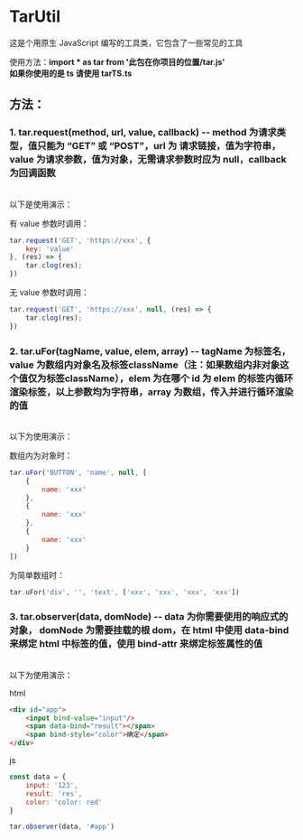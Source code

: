 # TarUtil

这是个用原生 JavaScript 编写的工具类，它包含了一些常见的工具

使用方法：**import * as tar from '此包在你项目的位置/tar.js'** \
**如果你使用的是 ts 请使用 tarTS.ts**

## 方法：
### 1. **tar.request(method, url, value, callback)** -- method 为请求类型，值只能为 “GET” 或 “POST”，url 为 请求链接，值为字符串，value 为请求参数，值为对象，无需请求参数时应为 null，callback 为回调函数

<br>
以下是使用演示：

有 value 参数时调用：
```javascript
tar.request('GET', 'https://xxx', {
    key: 'value'
}, (res) => {
    tar.clog(res);
})
```
无 value 参数时调用：
```javascript
tar.request('GET', 'https://xxx', null, (res) => {
    tar.clog(res);
})
```
### 2. **tar.uFor(tagName, value, elem, array)** -- tagName 为标签名，value 为数组内对象名及标签className（注：如果数组内非对象这个值仅为标签className），elem 为在哪个 id 为 elem 的标签内循环渲染标签，以上参数均为字符串，array 为数组，传入并进行循环渲染的值
<br>
以下为使用演示：

数组内为对象时：

```javascript
tar.uFor('BUTTON', 'name', null, [
    {
        name: 'xxx'
    },
    {
        name: 'xxx'
    },
    {
        name: 'xxx'
    }
])
```
为简单数组时：

```javascript
tar.uFor('div', '', 'text', ['xxx', 'xxx', 'xxx', 'xxx'])
```

### 3. **tar.observer(data, domNode)** -- data 为你需要使用的响应式的对象， domNode 为需要挂载的根 dom，在 html 中使用 data-bind 来绑定 html 中标签的值，使用 bind-attr 来绑定标签属性的值
<br>
以下为使用演示：

html

```html
<div id="app">
    <input bind-value="input"/>
    <span data-bind="result"></span>
    <span bind-style="color">确定</span>
</div>
```
js

```javascript
const data = {
    input: '123',
    result: 'res',
    color: 'color: red'
}

tar.observer(data, '#app')
```
